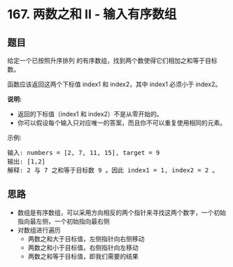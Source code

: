 # 167. 两数之和 II - 输入有序数组

## 题目
给定一个已按照升序排列 的有序数组，找到两个数使得它们相加之和等于目标数。

函数应该返回这两个下标值 index1 和 index2，其中 index1 必须小于 index2。

**说明:**

- 返回的下标值（index1 和 index2）不是从零开始的。
- 你可以假设每个输入只对应唯一的答案，而且你不可以重复使用相同的元素。

示例:

<pre>
输入: numbers = [2, 7, 11, 15], target = 9
输出: [1,2]
解释: 2 与 7 之和等于目标数 9 。因此 index1 = 1, index2 = 2 。
</pre>

## 思路
- 数组是有序数组，可以采用方向相反的两个指针来寻找这两个数字，一个初始指向最左侧，一个初始指向最右侧
- 对数组进行遍历
    - 两数之和大于目标值，左侧指针向右侧移动
    - 两数之和小于目标值，右侧指针向左移动
    - 两数之和等于目标值，即我们需要的结果


